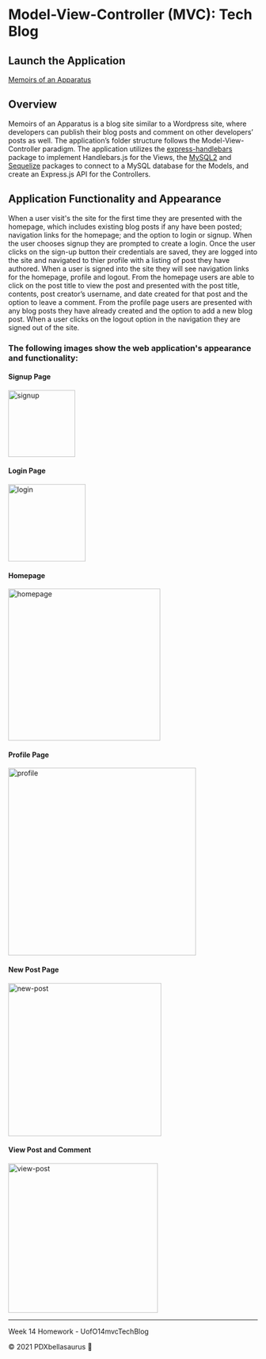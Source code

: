 
# Model-View-Controller (MVC): Tech Blog

## Launch the Application
[Memoirs of an Apparatus]()
## Overview
Memoirs of an Apparatus is a blog site similar to a Wordpress site, where developers can publish their blog posts and comment on other developers’ posts as well. The application’s folder structure follows the Model-View-Controller paradigm. The application utilizes the [express-handlebars](https://www.npmjs.com/package/express-handlebars) package to implement Handlebars.js for the Views, the [MySQL2](https://www.npmjs.com/package/mysql2) and [Sequelize](https://www.npmjs.com/package/sequelize) packages to connect to a MySQL database for the Models, and create an Express.js API for the Controllers.

## Application Functionality and Appearance

When a user visit's the site for the first time they are presented with the homepage, which includes existing blog posts if any have been posted; navigation links for the homepage; and the option to login or signup. When the user chooses signup they are prompted to create a login. Once the user clicks on the sign-up button their credentials are saved, they are logged into the site and navigated to thier profile with a listing of post they have authored. When a user is signed into the site they will see navigation links for the homepage, profile and logout. From the homepage users are able to click on the post title to view the post and  presented with the post title, contents, post creator’s username, and date created for that post and the option to leave a comment. From the profile page users are presented with any blog posts they have already created and the option to add a new blog post. When a user clicks on the logout option in the navigation they are signed out of the site.

### The following images show the web application's appearance and functionality: 

#### Signup Page

<img width="135" alt="signup" src="https://user-images.githubusercontent.com/74746211/117801907-ace3eb80-b209-11eb-9476-33b9f6b6d45d.PNG">

#### Login Page

<img width="156" alt="login" src="https://user-images.githubusercontent.com/74746211/117802023-cf760480-b209-11eb-8003-77496ca87226.PNG">

#### Homepage

<img width="307" alt="homepage" src="https://user-images.githubusercontent.com/74746211/117802068-dac93000-b209-11eb-836c-fd7e36982d56.PNG">

#### Profile Page

<img width="379" alt="profile" src="https://user-images.githubusercontent.com/74746211/117802103-e3ba0180-b209-11eb-9c62-aedea2b3aa7e.PNG">

#### New Post Page

<img width="309" alt="new-post" src="https://user-images.githubusercontent.com/74746211/117802125-eae10f80-b209-11eb-8388-5aa4d3fbb99e.PNG">

#### View Post and Comment

<img width="302" alt="view-post" src="https://user-images.githubusercontent.com/74746211/117802141-f2a0b400-b209-11eb-9058-530644d95e58.PNG">

______________________________
Week 14 Homework - UofO14mvcTechBlog

© 2021 PDXbellasaurus :sauropod:
